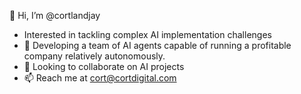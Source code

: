 👋 Hi, I’m @cortlandjay
- Interested in tackling complex AI implementation challenges
- 🌱 Developing a team of AI agents capable of running a profitable company relatively autonomously.
- 💞️ Looking to collaborate on AI projects 
- 📫 Reach me at cort@cortdigital.com


<!---
cortlandjay/cortlandjay is a ✨ special ✨ repository because its `README.md` (this file) appears on your GitHub profile.
You can click the Preview link to take a look at your changes.
--->
